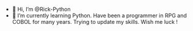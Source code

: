 - 👋 Hi, I’m @Rick-Python 
- 🌱 I’m currently learning Python.  Have been a programmer in RPG and COBOL for many years.  Trying to update my skills. Wish me luck !
 
<!---
Rick-Python/Rick-Python is a ✨ special ✨ repository because its `README.md` (this file) appears on your GitHub profile.
You can click the Preview link to take a look at your changes.
--->
